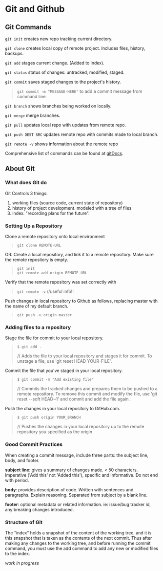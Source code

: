 # **Git and Github**  

## Git Commands  

`git init` creates new repo tracking current directory.  

`git clone` creates local copy of remote project. Includes files, history, backups.  

`git add` stages current change. (Added to index).  

`git status` status of changes: untracked, modified, staged.  

`git commit` saves staged changes to the project's history.  

> `git commit -m "MESSAGE-HERE"` to add a commit message from command line.

`git branch` shows branches being worked on locally.  

`git merge` merge branches.  

`git pull` updates local repo with updates from remote repo.  

`git push DEST SRC` updates remote repo with commits made to local branch.  

`git remote -v` shows information about the remote repo


Comprehensive list of commands can be found at [gitDocs](https://git-scm.com/docs "git commands documentation").  


## About Git

### What does Git do

Git Controls 3 things:  
1. working files (source code, current state of repository)  
2. history of project development. modeled with a tree of files  
3. index. "recording plans for the future".  


### Setting Up a Repository  

Clone a remote repository onto local environment  

> `git clone REMOTE-URL`  

OR: Create a local repository, and link it to a remote repository. Make sure the remote repository is empty.

> `git init`  
> `git remote add origin REMOTE-URL`  

Verify that the remote repository was set correctly with  

> `git remote -v` //useful info!! 

Push changes in local repository to Github as follows, replacing master with the name of my default branch.  

> `git push -u origin master`  


### Adding files to a repository  

Stage the file for commit to your local repository.  

> `$ git add .`  
>  
> // Adds the file to your local repository and stages it for commit. To unstage a file, use 'git reset HEAD YOUR-FILE'.  

Commit the file that you've staged in your local repository.  

> `$ git commit -m "Add existing file"`  
>  
> // Commits the tracked changes and prepares them to be pushed to a remote repository. To remove this commit and modify the file, use 'git reset --soft HEAD~1' and commit and add the file again.  

Push the changes in your local repository to GitHub.com.  

> `$ git push origin YOUR_BRANCH`  
>  
> // Pushes the changes in your local repository up to the remote repository you specified as the origin  


### Good Commit Practices

When creating a commit message, include three parts: the subject line, body, and footer.

**subject line**: gives a summary of changes made. < 50 characters. Imperative ('Add this' not 'Added this'), specific and informative. Do not end with period.  

**body**: provides description of code. Written with sentences and paragraphs. Explain reasoning. Separated from subject by a blank line.  

**footer**: optional metadata or related information. ie: issue/bug tracker id, any breaking changes introduced.  


### Structure of Git

The "index" holds a snapshot of the content of the working tree, and it is this snapshot that is taken as the contents of the next commit. Thus after making any changes to the working tree, and before running the commit command, you must use the add command to add any new or modified files to the index.  

*work in progress*  
